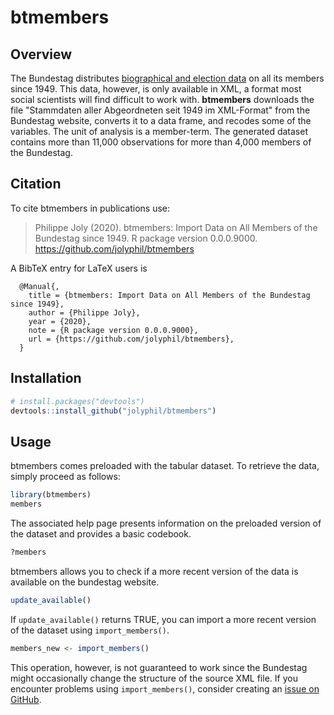 # btmembers

## Overview

The Bundestag distributes [biographical and election data](https://www.bundestag.de/services/opendata/) on all its members since 1949. This data, however, is only available in XML, a format most social scientists will find difficult to work with. **btmembers** downloads the file "Stammdaten aller Abgeordneten seit 1949 im XML-Format" from the Bundestag website, converts it to a data frame, and recodes some of the variables. The unit of analysis is a member-term. The generated dataset contains more than 11,000 observations for more than 4,000 members of the Bundestag.


## Citation

To cite btmembers in publications use:

> Philippe Joly (2020). btmembers: Import Data on All Members of the Bundestag since 1949. R package version 0.0.0.9000. <https://github.com/jolyphil/btmembers>

A BibTeX entry for LaTeX users is

```
  @Manual{,
    title = {btmembers: Import Data on All Members of the Bundestag since 1949},
    author = {Philippe Joly},
    year = {2020},
    note = {R package version 0.0.0.9000},
    url = {https://github.com/jolyphil/btmembers},
  }
```

## Installation
``` r
# install.packages("devtools")
devtools::install_github("jolyphil/btmembers")
```

## Usage

btmembers comes preloaded with the tabular dataset. To retrieve the data, simply proceed as follows: 

``` r
library(btmembers)
members
```

The associated help page presents information on the preloaded version of the dataset and provides a basic codebook.

``` r
?members
```

btmembers allows you to check if a more recent version of the data is available on the bundestag website.

``` r
update_available()
```

If `update_available()` returns TRUE, you can import a more recent version of the dataset using `import_members()`. 

``` r
members_new <- import_members()
```

This operation, however, is not guaranteed to work since the Bundestag might occasionally change the structure of the source XML file. If you encounter problems using `import_members()`, consider creating an [issue on GitHub](https://github.com/jolyphil/btmembers/issues).

